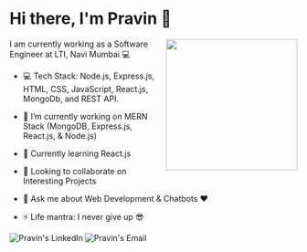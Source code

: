 # Hi there, I'm Pravin 👋
<img align='right' src="https://media.giphy.com/media/3o7qE1YN7aBOFPRw8E/giphy.gif" width="230">

I am currently working as a Software Engineer at LTI, Navi Mumbai :computer:<br>

- :computer: Tech Stack:  Node.js, Express.js, HTML, CSS, JavaScript, React.js, MongoDb, and REST API.

- 🔭 I’m currently working on MERN Stack (MongoDB, Express.js, React.js, & Node.js)
- 🌱 Currently learning React.js
- 👯 Looking to collaborate on Interesting Projects
- 💬 Ask me about Web Development & Chatbots :heart:
- ⚡ Life mantra: I never give up :sunglasses:

<a href="https://www.linkedin.com/in/pravin--sharma/">
  <img align="left" alt="Pravin's LinkedIn" src="https://img.icons8.com/fluent/48/000000/linkedin.png"/>
</a>

<a href="mailto:pravinsharma9610@gmail.com">
  <img align="left" alt="Pravin's Email" src="https://img.icons8.com/fluent/48/000000/gmail--v1.png"/>
</a>
